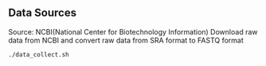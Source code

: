 Data Sources
------------
Source: NCBI(National Center for Biotechnology Information)
Download raw data from NCBI and convert raw data from SRA format to FASTQ format
```
./data_collect.sh
```
